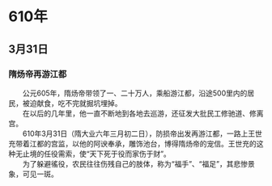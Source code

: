 # 610年
## 3月31日
### 隋炀帝再游江都
　　公元605年，隋炀帝带领了一、二十万人，乘船游江都，沿途500里内的居民，被迫献食，吃不完就掘坑埋掉。<br>　　在以后的几年里，他一直不断地到各地去巡游，还征发大批民工修驰道、修离宫。<br>　　610年3月31日（隋大业六年三月初二日），防损帝出发再游江都，一路上王世充带着江都的宫监，以他的阿谀奉承，雕饰池台，博得隋炀帝的宠信。王世充的这种无止境的任役需索，使“天下死于役而家伤于财”。<br>　　为了躲避徭役，农民往往伤残自己的肢体，称为“福手”、“福足”，其悲惨景象，可见一斑。
<comment/>